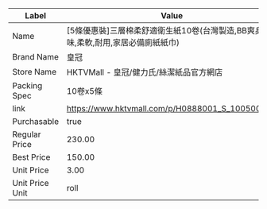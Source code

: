 | Label           | Value                                           |
| --------------- | ----------------------------------------------- |
| Name            | [5條優惠裝]三層棉柔舒適衛生紙10卷(台灣製造,BB爽身粉味,柔軟,耐用,家居必備廁紙紙巾) |
| Brand Name      | 皇冠                                              |
| Store Name      | HKTVMall - 皇冠/健力氏/絲潔紙品官方網店                      |
| Packing Spec    | 10卷x5條                                          |
| link            | https://www.hktvmall.com/p/H0888001_S_10050052D |
| Purchasable     | true                                            |
| Regular Price   | 230.00                                          |
| Best Price      | 150.00                                          |
| Unit Price      | 3.00                                            |
| Unit Price Unit | roll                                            |
